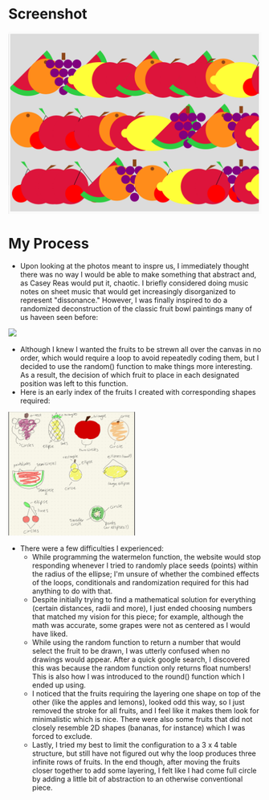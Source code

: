 # Screenshot 
![](fruitbowl.png)

# My Process
- Upon looking at the photos meant to inspre us, I immediately thought there was no way I would be able to make something that abstract and, as Casey Reas would put it, chaotic. I briefly considered doing music notes on sheet music that would get increasingly disorganized to represent "dissonance." However, I was finally inspired to do a randomized deconstruction of the classic fruit bowl paintings many of us haveen seen before:

![](https://i.pinimg.com/564x/22/cc/cd/22cccd78014c9559ad4d3ae8a02ef185.jpg)

- Although I knew I wanted the fruits to be strewn all over the canvas in no order, which would require a loop to avoid repeatedly coding them, but I decided to use the random() function to make things more interesting. As a result, the decision of which fruit to place in each designated position was left to this function.
- Here is an early index of the fruits I created with corresponding shapes required:
<img src ="concepts.jpg" width = 50% height = 50%>

- There were a few difficulties I experienced:
  - While programming the watermelon function, the website would stop responding whenever I tried to randomly place seeds (points) within the radius of the ellipse; I'm unsure of whether the combined effects of the loops, conditionals and randomization required for this had anything to do with that.
  - Despite initially trying to find a mathematical solution for everything (certain distances, radii and more), I just ended choosing numbers that matched my vision for this piece; for example, although the math was accurate, some grapes were not as centered as I would have liked.
  - While using the random function to return a number that would select the fruit to be drawn, I was utterly confused when no drawings would appear. After a quick google search, I discovered this was because the random function only returns float numbers! This is also how I was introduced to the round() function which I ended up using.
  - I noticed that the fruits  requiring the layering one shape on top of the other (like the apples and lemons), looked odd this way, so I just removed the stroke for all fruits, and I feel like it makes them look for minimalistic which is nice. There were also some fruits that did not closely resemble 2D shapes (bananas, for instance) which I was forced to exclude.
  - Lastly, I tried my best to limit the configuration to a 3 x 4 table structure, but still have not figured out why the loop produces three infinite rows of fruits. In the end though, after moving the fruits closer together to add some layering, I felt like I had come full circle by adding a little bit of abstraction to an otherwise conventional piece.
